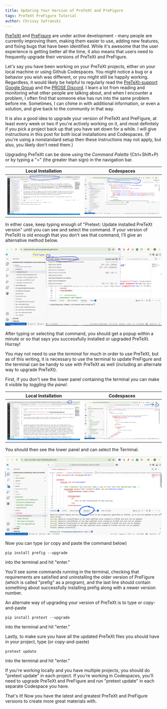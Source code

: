 ```yaml
---
title: Updating Your Version of PreTeXt and PreFigure
tags: PreTeXt PreFigure Tutorial
author: Chrissy Safranski
---
```


[PreTeXt](https://pretextbook.org/) and [PreFigure](https://prefigure.org/) are under active development - many people are currently improving them, making them easier to use, adding new features, and fixing bugs that have been identified.  While it's awesome that the user experience is getting better all the time, it also means that users need to frequently upgrade their versions of PreTeXt and PreFigure.


Let's say you have been working on your PreTeXt projects, either on your local machine or using Github Codespaces.  You might notice a bug or a behavior you wish was different, or you might still be happily working.  Regardless, it would likely be helpful to regularly read the [PreTeXt-support Google Group](https://groups.google.com/g/pretext-support) and the [PROSE Discord](https://discord.gg/Uuwk3xEX).  I learn a lot from reading and monitoring what other people are talking about, and when I encounter a problem, I often find that someone else has run into the same problem before me.  Sometimes, I can chime in with additional information, or even a solution, and give back to the community in that way.

It is also a good idea to upgrade your version of PreTeXt and PreFigure, at least every week or two if you're actively working on it, and most definitely if you pick a project back up that you have set down for a while. I will give instructions in this post for both local installations and Codespaces. (If you're using a nonstandard setup then these instructions may not apply, but also, you likely don't need them.)

Upgrading PreTeXt can be done using the *Command Palette* (Ctrl+Shift+P) or by typing a ">" (the greater than sign) in the navigation bar.

|Local Installation|Codespaces|
|:-:|:-:|
|![picture showing nav bar circled in local installation](/assets/images/20250528/local-nav-bar.png)|![picture showing nav bar circled in codespaces](/assets/images/20250528/codespaces-nav-bar.png) |


In either case, keep typing enough of "Pretext: Update installed PreTeXt version" until you can see and select the command.
If your version of PreTeXt is old enough that you don't see that command, I'll give an alternative method below. 

![picture showing greater than sign and command to select](/assets/images/20250528/greaterthansign-update-pretext.png)

After typing or selecting that command, you should get a popup within a minute or so that says you successfully installed or upgraded PreTeXt.  Hurray!

You may not need to use the *terminal* for much in order to use PreTeXt, but as of this writing, it is necessary to use the terminal to update PreFigure and the terminal can be handy to use with PreTeXt as well (including an alternate way to upgrade PreTeXt).

First, if you don't see the lower panel containing the terminal you can make it visible by *toggling the panel*.

| Local Installation | Codespaces|
|:-:|:-:|
|![picture showing toggle panel circled in local installation](/assets/images/20250528/local-toggle-panel.png)|![picture showing toggle panel circled in codespaces](/assets/images/20250528/codespaces-toggle-panel.png) |

You should then see the lower panel and can select the Terminal.

![picture showing the terminal in the lower panel](/assets/images/20250528/terminal-circled.png)

Now you can type (or copy and paste the command below)

```
pip install prefig --upgrade
```

into the terminal and hit "enter."

You'll see some commands running in the terminal, checking that requirements are satisfied and uninstalling the older version of PreFigure (which is called "prefig" as a program), and the last line should contain something about successfully installing prefig along with a newer version number.

An alternate way of upgrading your version of PreTeXt is to type or copy-and-paste

```
pip install pretext --upgrade
```

into the terminal and hit "enter."

Lastly, to make sure you have all the updated PreTeXt files you should have in your project, type (or copy-and-paste)

```
pretext update
```

into the terminal and hit "enter."

If you're working locally and you have multiple projects, you should do "pretext update" in each project. If you're working in Codespaces, you'll need to upgrade PreTeXt and PreFigure and run "pretext update" in each separate Codespace you have.

That's it!  Now you have the latest and greatest PreTeXt and PreFigure versions to create more great materials with.

